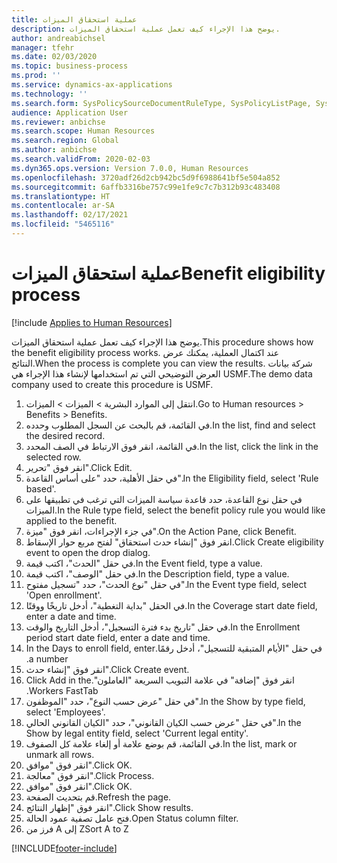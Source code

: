 ```yaml
---
title: عملية استحقاق الميزات
description: يوضح هذا الإجراء كيف تعمل عملية استحقاق الميزات.
author: andreabichsel
manager: tfehr
ms.date: 02/03/2020
ms.topic: business-process
ms.prod: ''
ms.service: dynamics-ax-applications
ms.technology: ''
ms.search.form: SysPolicySourceDocumentRuleType, SysPolicyListPage, SysPolicy, HcmBenefitEligibilityPolicy, HcmBenefit, BenefitWorkspace, HcmBenefitSummaryPart
audience: Application User
ms.reviewer: anbichse
ms.search.scope: Human Resources
ms.search.region: Global
ms.author: anbichse
ms.search.validFrom: 2020-02-03
ms.dyn365.ops.version: Version 7.0.0, Human Resources
ms.openlocfilehash: 3720adf26d2cb942bc5d9f6988641bf5e504a852
ms.sourcegitcommit: 6affb3316be757c99e1fe9c7c7b312b93c483408
ms.translationtype: HT
ms.contentlocale: ar-SA
ms.lasthandoff: 02/17/2021
ms.locfileid: "5465116"
---
```

# <a name="benefit-eligibility-process"></a><span data-ttu-id="7e440-103">عملية استحقاق الميزات</span><span class="sxs-lookup"><span data-stu-id="7e440-103">Benefit eligibility process</span></span>

[!include [Applies to Human Resources](../includes/applies-to-hr.md)]

<span data-ttu-id="7e440-104">يوضح هذا الإجراء كيف تعمل عملية استحقاق الميزات.</span><span class="sxs-lookup"><span data-stu-id="7e440-104">This procedure shows how the benefit eligibility process works.</span></span> <span data-ttu-id="7e440-105">عند اكتمال العملية، يمكنك عرض النتائج.</span><span class="sxs-lookup"><span data-stu-id="7e440-105">When the process is complete you can view the results.</span></span> <span data-ttu-id="7e440-106">شركة بيانات العرض التوضيحي التي تم استخدامها لإنشاء هذا الإجراء هي USMF.</span><span class="sxs-lookup"><span data-stu-id="7e440-106">The demo data company used to create this procedure is USMF.</span></span>

1. <span data-ttu-id="7e440-107">انتقل إلى الموارد البشرية > الميزات‬ > الميزات‬.</span><span class="sxs-lookup"><span data-stu-id="7e440-107">Go to Human resources > Benefits > Benefits.</span></span>
2. <span data-ttu-id="7e440-108">في القائمة، قم بالبحث عن السجل المطلوب وحدده.</span><span class="sxs-lookup"><span data-stu-id="7e440-108">In the list, find and select the desired record.</span></span>
3. <span data-ttu-id="7e440-109">في القائمة، انقر فوق الارتباط في الصف المحدد.</span><span class="sxs-lookup"><span data-stu-id="7e440-109">In the list, click the link in the selected row.</span></span>
4. <span data-ttu-id="7e440-110">انقر فوق "تحرير".</span><span class="sxs-lookup"><span data-stu-id="7e440-110">Click Edit.</span></span>
5. <span data-ttu-id="7e440-111">في حقل الأهلية، حدد "على أساس القاعدة".</span><span class="sxs-lookup"><span data-stu-id="7e440-111">In the Eligibility field, select 'Rule based'.</span></span>
6. <span data-ttu-id="7e440-112">في حقل نوع القاعدة، حدد قاعدة سياسة الميزات التي ترغب في تطبيقها على الميزات.</span><span class="sxs-lookup"><span data-stu-id="7e440-112">In the Rule type field, select the benefit policy rule you would like applied to the benefit.</span></span>
7. <span data-ttu-id="7e440-113">في جزء الإجراءات، انقر فوق "ميزة".</span><span class="sxs-lookup"><span data-stu-id="7e440-113">On the Action Pane, click Benefit.</span></span>
8. <span data-ttu-id="7e440-114">انقر فوق "إنشاء ‏‫حدث استحقاق" لفتح مربع حوار الإسقاط‬.</span><span class="sxs-lookup"><span data-stu-id="7e440-114">Click Create eligibility event to open the drop dialog.</span></span>
9. <span data-ttu-id="7e440-115">في حقل "الحدث"، اكتب قيمة.</span><span class="sxs-lookup"><span data-stu-id="7e440-115">In the Event field, type a value.</span></span>
10. <span data-ttu-id="7e440-116">في حقل "الوصف"، اكتب قيمة.</span><span class="sxs-lookup"><span data-stu-id="7e440-116">In the Description field, type a value.</span></span>
11. <span data-ttu-id="7e440-117">في حقل "نوع الحدث"، حدد "‏‫تسجيل مفتوح‬".</span><span class="sxs-lookup"><span data-stu-id="7e440-117">In the Event type field, select 'Open enrollment'.</span></span>
12. <span data-ttu-id="7e440-118">في الحقل "بداية التغطية"، أدخل تاريخًا ووقتًا.</span><span class="sxs-lookup"><span data-stu-id="7e440-118">In the Coverage start date field, enter a date and time.</span></span>
13. <span data-ttu-id="7e440-119">في حقل "‏‫تاريخ بدء فترة التسجيل‬‬"، أدخل التاريخ والوقت.</span><span class="sxs-lookup"><span data-stu-id="7e440-119">In the Enrollment period start date field, enter a date and time.</span></span>
14. <span data-ttu-id="7e440-120">في حقل "‏‫الأيام المتبقية للتسجيل"، أدخل رقمًا.</span><span class="sxs-lookup"><span data-stu-id="7e440-120">In the Days to enroll field, enter a number.</span></span>
15. <span data-ttu-id="7e440-121">انقر فوق "إنشاء حدث".</span><span class="sxs-lookup"><span data-stu-id="7e440-121">Click Create event.</span></span>
16. <span data-ttu-id="7e440-122">انقر فوق "إضافة" ‏‫في علامة التبويب السريعة "العاملون".</span><span class="sxs-lookup"><span data-stu-id="7e440-122">Click Add in the Workers FastTab.</span></span>
17. <span data-ttu-id="7e440-123">في حقل "عرض حسب النوع"، حدد "الموظفون".</span><span class="sxs-lookup"><span data-stu-id="7e440-123">In the Show by type field, select 'Employees'.</span></span>
18. <span data-ttu-id="7e440-124">في حقل "عرض حسب الكيان القانوني"، حدد "الكيان القانوني الحالي".</span><span class="sxs-lookup"><span data-stu-id="7e440-124">In the Show by legal entity field, select 'Current legal entity'.</span></span>
19. <span data-ttu-id="7e440-125">في القائمة، قم بوضع علامة أو إلغاء علامة كل الصفوف.</span><span class="sxs-lookup"><span data-stu-id="7e440-125">In the list, mark or unmark all rows.</span></span>
20. <span data-ttu-id="7e440-126">انقر فوق "موافق".</span><span class="sxs-lookup"><span data-stu-id="7e440-126">Click OK.</span></span>
21. <span data-ttu-id="7e440-127">انقر فوق "معالجة".</span><span class="sxs-lookup"><span data-stu-id="7e440-127">Click Process.</span></span>
22. <span data-ttu-id="7e440-128">انقر فوق "موافق".</span><span class="sxs-lookup"><span data-stu-id="7e440-128">Click OK.</span></span>
23. <span data-ttu-id="7e440-129">قم بتحديث الصفحة.</span><span class="sxs-lookup"><span data-stu-id="7e440-129">Refresh the page.</span></span>
24. <span data-ttu-id="7e440-130">انقر فوق "إظهار النتائج".</span><span class="sxs-lookup"><span data-stu-id="7e440-130">Click Show results.</span></span>
25. <span data-ttu-id="7e440-131">فتح عامل تصفية عمود الحالة.</span><span class="sxs-lookup"><span data-stu-id="7e440-131">Open Status column filter.</span></span>
26. <span data-ttu-id="7e440-132">فرز من A إلى Z</span><span class="sxs-lookup"><span data-stu-id="7e440-132">Sort A to Z</span></span>



[!INCLUDE[footer-include](../includes/footer-banner.md)]